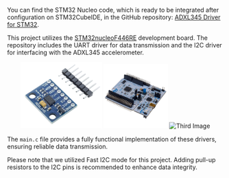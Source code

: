 You can find the STM32 Nucleo code, which is ready to be integrated after configuration on STM32CubeIDE, in the GitHub repository: [ADXL345 Driver for STM32](https://github.com/WassimHedfi/adxl345-driver-stm32).

This project utilizes the [STM32nucleoF446RE](https://www.st.com/en/microcontrollers-microprocessors/stm32f446re.html) development board. The repository includes the UART driver for data transmission and the I2C driver for interfacing with the ADXL345 accelerometer.
 <p align="center">
  <img src="Figures/adxl345.png" alt="First Image" width="190"/>
  <img src="Figures/stm32f446re_nucleo.png" alt="Third Image" width="150"/>
    <img src="Figures/stm32cubeide.png" alt="Third Image" width="200"/>
    
</p>


The `main.c` file provides a fully functional implementation of these drivers, ensuring reliable data transmission.

Please note that we utilized Fast I2C mode for this project. Adding pull-up resistors to the I2C pins is recommended to enhance data integrity.


